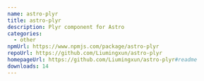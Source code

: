 ```yaml
---
name: astro-plyr
title: astro-plyr
description: Plyr component for Astro
categories:
  - other
npmUrl: https://www.npmjs.com/package/astro-plyr
repoUrl: https://github.com/Liumingxun/astro-plyr
homepageUrl: https://github.com/Liumingxun/astro-plyr#readme
downloads: 14
---
```

